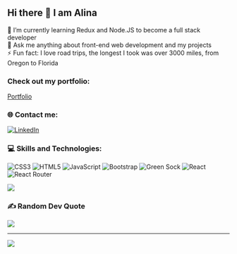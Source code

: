 ## Hi there 👋 I am Alina


🌱 I’m currently learning Redux and Node.JS to become a full stack developer<br>💬 Ask me anything about front-end web development and my projects<br>⚡ Fun fact: I love road trips, the longest I took was over 3000 miles, from Oregon to Florida

### Check out my portfolio:
[Portfolio](https://alina-krasowski-portfolio.glitch.me/)<br>

### 🌐 Contact me:
[![LinkedIn](https://img.shields.io/badge/LinkedIn-%230077B5.svg?logo=linkedin&logoColor=white)](https://linkedin.com/in/alina-krasowski)  

### 💻 Skills and Technologies:
![CSS3](https://img.shields.io/badge/css3-%231572B6.svg?style=plastic&logo=css3&logoColor=white) ![HTML5](https://img.shields.io/badge/html5-%23E34F26.svg?style=plastic&logo=html5&logoColor=white) ![JavaScript](https://img.shields.io/badge/javascript-%23323330.svg?style=plastic&logo=javascript&logoColor=%23F7DF1E) ![Bootstrap](https://img.shields.io/badge/bootstrap-%23563D7C.svg?style=plastic&logo=bootstrap&logoColor=white) ![Green Sock](https://img.shields.io/badge/green%20sock-88CE02?style=plastic&logo=greensock&logoColor=white) ![React](https://img.shields.io/badge/react-%2320232a.svg?style=plastic&logo=react&logoColor=%2361DAFB) ![React Router](https://img.shields.io/badge/React_Router-CA4245?style=plastic&logo=react-router&logoColor=white)

![](https://github-readme-stats.vercel.app/api/top-langs/?username=krasowski-alina&theme=dark&hide_border=false&include_all_commits=false&count_private=false&layout=compact)

### ✍️ Random Dev Quote
![](https://quotes-github-readme.vercel.app/api?type=horizontal&theme=radical)

---
[![](https://visitcount.itsvg.in/api?id=krasowski-alina&icon=0&color=0)](https://visitcount.itsvg.in)

<!-- Proudly created with GPRM ( https://gprm.itsvg.in ) -->
